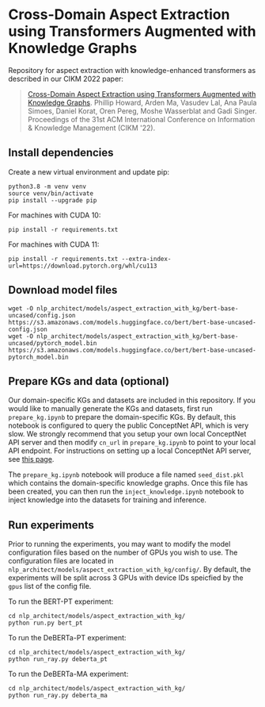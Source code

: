 # Cross-Domain Aspect Extraction using Transformers Augmented with Knowledge Graphs

Repository for aspect extraction with knowledge-enhanced transformers as described in our CIKM 2022 paper:

> [Cross-Domain Aspect Extraction using Transformers Augmented with Knowledge Graphs](http://arxiv.org/abs/2210.10144).
> Phillip Howard, Arden Ma, Vasudev Lal, Ana Paula Simoes, Daniel Korat, Oren Pereg, Moshe Wasserblat and Gadi Singer.
> Proceedings of the 31st ACM International Conference on Information & Knowledge Management (CIKM '22).

## Install dependencies

Create a new virtual environment and update pip:
```
python3.8 -m venv venv
source venv/bin/activate
pip install --upgrade pip
```

For machines with CUDA 10:
```
pip install -r requirements.txt
```
For machines with CUDA 11:
```
pip install -r requirements.txt --extra-index-url=https://download.pytorch.org/whl/cu113
```

## Download model files

```
wget -O nlp_architect/models/aspect_extraction_with_kg/bert-base-uncased/config.json https://s3.amazonaws.com/models.huggingface.co/bert/bert-base-uncased-config.json
wget -O nlp_architect/models/aspect_extraction_with_kg/bert-base-uncased/pytorch_model.bin https://s3.amazonaws.com/models.huggingface.co/bert/bert-base-uncased-pytorch_model.bin
```

## Prepare KGs and data (optional)

Our domain-specific KGs and datasets are included in this repository. If you would like to manually generate the KGs and datasets, first run ``prepare_kg.ipynb`` to prepare the domain-specific KGs. By default, this notebook is configured to query the public ConceptNet API, which is very slow. We strongly recommend that you setup your own local ConceptNet API server and then modify ``cn_url`` in ``prepare_kg.ipynb`` to point to your local API endpoint. For instructions on setting up a local ConceptNet API server, see [this page](https://www.cs.utah.edu/~tli/posts/2018/09/blog-post-3/).

The ``prepare_kg.ipynb`` notebook will produce a file named ``seed_dist.pkl`` which contains the domain-specific knowledge graphs. Once this file has been created, you can then run the ``inject_knowledge.ipynb`` notebook to inject knowledge into the datasets for training and inference. 

## Run experiments

Prior to running the experiments, you may want to modify the model configuration files based on the number of GPUs you wish to use. The configuration files are located in ``nlp_architect/models/aspect_extraction_with_kg/config/``. By default, the experiments will be split across 3 GPUs with device IDs speicfied by the ``gpus`` list of the config file.

To run the BERT-PT experiment:

```
cd nlp_architect/models/aspect_extraction_with_kg/
python run.py bert_pt
```

To run the DeBERTa-PT experiment:

```
cd nlp_architect/models/aspect_extraction_with_kg/
python run_ray.py deberta_pt
```

To run the DeBERTa-MA experiment:

```
cd nlp_architect/models/aspect_extraction_with_kg/
python run_ray.py deberta_ma
```
